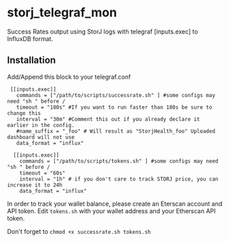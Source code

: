 # storj_telegraf_mon
Success Rates output using StorJ logs with telegraf [inputs.exec] to InfluxDB format.

## Installation
Add/Append this block to your telegraf.conf
```
 [[inputs.exec]]
   commands = ["/path/to/scripts/successrate.sh" ] #some configs may need "sh " before /
   timeout = "180s" #If you want to run faster than 180s be sure to change this
   interval = "30m" #Comment this out if you already declare it earlier in the config.
   #name_suffix = "_foo" # Will result as "StorjHealth_foo" Uploaded dashboard will not use
   data_format = "influx"

  [[inputs.exec]]
    commands = ["/path/to/scripts/tokens.sh" ] #some configs may need "sh " before /
    timeout = "60s"
    interval = "1h" # if you don't care to track STORJ price, you can increase it to 24h
    data_format = "influx"
```

In order to track your wallet balance, please create an Eterscan account and API token.
Edit `tokens.sh` with your wallet address and your Etherscan API token.

Don't forget to `chmod +x successrate.sh tokens.sh`
